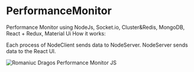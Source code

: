# PerformanceMonitor
Performance Monitor using NodeJs, Socket.io, Cluster&amp;Redis, MongoDB, React + Redux, Material Ui
How it works:

Each process of NodeClient sends data to NodeServer. NodeServer sends data to the React UI.

![Romaniuc Dragos Performance Monitor JS](https://i.imgur.com/wQljxYE.png)
